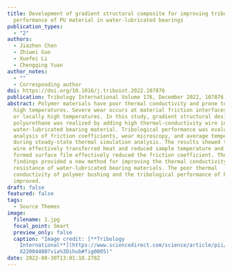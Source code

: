 ```yaml
---
title: Development of gradient structural composite for improving tribological
  performance of PU material in water-lubricated bearings
publication_types:
  - "2"
authors:
  - Jiazhen Chen
  - Zhiwei Guo
  - Xuefei Li
  - Chengqing Yuan
author_notes:
  - ""
  - Corresponding author
doi: https://doi.org/10.1016/j.triboint.2022.107876
publication: Tribology International Volume 176, December 2022, 107876
abstract: Polymer materials have poor thermal conductivity and prone to aging at
  high temperatures. Severe wear occurs at material friction interfaces at high
  or locally high temperatures. In this study, gradient structural design for
  polyurethane was realized by adding high thermal-conductivity wire into
  water-lubricated bearing material. Tribological performance was evaluated by
  analysis of friction coefficients, wear microscopy, and average temperature
  during steady-state thermal simulation analysis. The results showed that metal
  wire effectively transferred heat and reduced sample temperature and the
  formed surface film effectively reduced the friction coefficient. These
  findings provided a new method for improving the thermal conductivity and wear
  resistance of water-lubricated bearing materials. The poor thermal
  conductivity of polymer bushing and the tribological performance of bearing is
  improved.
draft: false
featured: false
tags:
  - Source Themes
image:
  filename: 1.jpg
  focal_point: Smart
  preview_only: false
  caption: "Image credit: [**Tribology
    International**](https://www.sciencedirect.com/science/article/pii/S0301679\
    X22004480?via%3Dihub#fig0005)"
date: 2022-08-30T13:01:18.278Z
---
```

